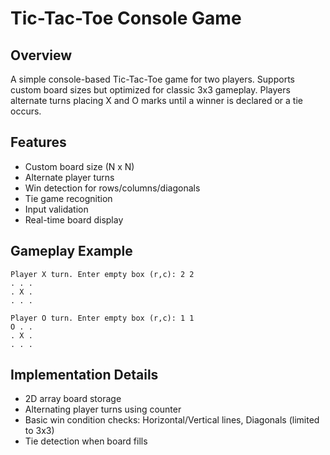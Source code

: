 # Tic-Tac-Toe Console Game

## Overview
A simple console-based Tic-Tac-Toe game for two players. Supports custom board sizes but optimized for classic 3x3 gameplay. Players alternate turns placing X and O marks until a winner is declared or a tie occurs.

## Features
- Custom board size (N x N)
- Alternate player turns
- Win detection for rows/columns/diagonals
- Tie game recognition
- Input validation
- Real-time board display

## Gameplay Example
```
Player X turn. Enter empty box (r,c): 2 2
. . . 
. X . 
. . . 

Player O turn. Enter empty box (r,c): 1 1
O . . 
. X . 
. . .
```

## Implementation Details
- 2D array board storage
- Alternating player turns using counter
- Basic win condition checks:
 Horizontal/Vertical lines, 
 Diagonals (limited to 3x3)
- Tie detection when board fills
